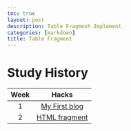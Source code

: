 ```yaml
---
toc: true
layout: post
description: Table Fragment Implement.
categories: [markdown]
title: Table Fragment
---
```


# Study History
| Week | Hacks |
|:--:|:--:|
| 1 | [My First blog](https://faraday0.github.io/test01/jupyter/2022/08/24/MySelf.html) |
| 2 | [HTML fragment](https://faraday0.github.io/test01/jupyter/2022/08/24/My-First-Post.html)|